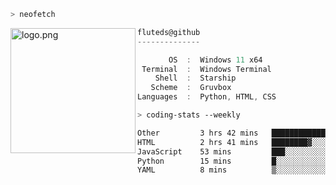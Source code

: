 ```zsh
> neofetch
```

<!--img align="left" src="https://github.com/fluteds.png" alt="logo.png" width="200"/>-->
<img align="left" src="https://external-content.duckduckgo.com/iu/?u=https%3A%2F%2F78.media.tumblr.com%2F975fca5f82161b190efdcaa05ffbd4ec%2Ftumblr_p6q6m9TJF01x3p3jmo1_500.png&f=1&nofb=1" alt="logo.png" width="200"/>

```csharp
fluteds@github
--------------

       OS  :  Windows 11 x64
 Terminal  :  Windows Terminal
    Shell  :  Starship
   Scheme  :  Gruvbox
Languages  :  Python, HTML, CSS
```

```zsh
> coding-stats --weekly
```

<!--START_SECTION:waka-->

```txt
Other         3 hrs 42 mins   ████████████░░░░░░░░░░░░░   48.04 %
HTML          2 hrs 41 mins   ████████▓░░░░░░░░░░░░░░░░   34.79 %
JavaScript    53 mins         ███░░░░░░░░░░░░░░░░░░░░░░   11.45 %
Python        15 mins         █░░░░░░░░░░░░░░░░░░░░░░░░   03.36 %
YAML          8 mins          ▒░░░░░░░░░░░░░░░░░░░░░░░░   01.78 %
```

<!--END_SECTION:waka-->
